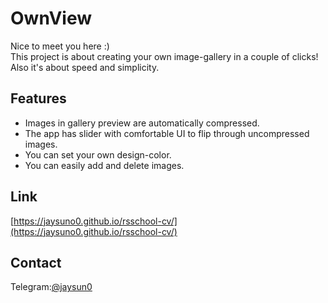 # OwnView
Nice to meet you here :) <br>
This project is about creating your own image-gallery in a couple of clicks!<br>
Also it's about speed and simplicity.

## Features
+ Images in gallery preview are automatically compressed.
+ The app has slider with comfortable UI to flip through uncompressed images.
+ You can set your own design-color.
+ You can easily add and delete images.

## Link
[https://jaysuno0.github.io/rsschool-cv/](https://jaysuno0.github.io/rsschool-cv/)

## Contact 
Telegram:[@jaysun0](https://t.me/jaysun0)
